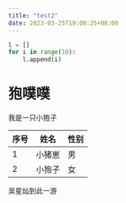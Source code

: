 ```yaml
---
title: "test2"
date: 2023-03-25T19:00:25+08:00
---
```


```python
l = []
for i in range(10):
    l.append(i)
```

# 狍噗噗

我是一只小狍子

| 序号 | 姓名   | 性别 |
| ---- | ------ | ---- |
| 1    | 小猪崽 | 男   |
| 2    | 小狍子 | 女   |

吴星灿到此一游